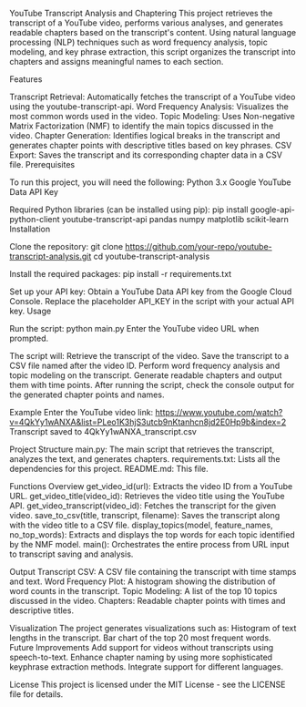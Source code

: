 YouTube Transcript Analysis and Chaptering
This project retrieves the transcript of a YouTube video, performs various analyses, and generates readable chapters based on the transcript's content. Using natural language processing (NLP) techniques such as word frequency analysis, topic modeling, and key phrase extraction, this script organizes the transcript into chapters and assigns meaningful names to each section.

Features

Transcript Retrieval:
Automatically fetches the transcript of a YouTube video using the youtube-transcript-api.
Word Frequency Analysis: Visualizes the most common words used in the video.
Topic Modeling: 
Uses Non-negative Matrix Factorization (NMF) to identify the main topics discussed in the video.
Chapter Generation: Identifies logical breaks in the transcript and generates chapter points with descriptive titles based on key phrases.
CSV Export:
Saves the transcript and its corresponding chapter data in a CSV file.
Prerequisites

To run this project, you will need the following:
Python 3.x
Google YouTube Data API Key

Required Python libraries (can be installed using pip):
pip install google-api-python-client youtube-transcript-api pandas numpy matplotlib scikit-learn
Installation

Clone the repository:
git clone https://github.com/your-repo/youtube-transcript-analysis.git
cd youtube-transcript-analysis

Install the required packages:
pip install -r requirements.txt

Set up your API key:
Obtain a YouTube Data API key from the Google Cloud Console.
Replace the placeholder API_KEY in the script with your actual API key.
Usage

Run the script:
python main.py
Enter the YouTube video URL when prompted.

The script will:
Retrieve the transcript of the video.
Save the transcript to a CSV file named after the video ID.
Perform word frequency analysis and topic modeling on the transcript.
Generate readable chapters and output them with time points.
After running the script, check the console output for the generated chapter points and names.

Example
Enter the YouTube video link: https://www.youtube.com/watch?v=4QkYy1wANXA&list=PLeo1K3hjS3utcb9nKtanhcn8jd2E0Hp9b&index=2
Transcript saved to 4QkYy1wANXA_transcript.csv


Project Structure
main.py: The main script that retrieves the transcript, analyzes the text, and generates chapters.
requirements.txt: Lists all the dependencies for this project.
README.md: This file.

Functions Overview
get_video_id(url): Extracts the video ID from a YouTube URL.
get_video_title(video_id): Retrieves the video title using the YouTube API.
get_video_transcript(video_id): Fetches the transcript for the given video.
save_to_csv(title, transcript, filename): Saves the transcript along with the video title to a CSV file.
display_topics(model, feature_names, no_top_words): Extracts and displays the top words for each topic identified by the NMF model.
main(): Orchestrates the entire process from URL input to transcript saving and analysis.

Output
Transcript CSV: A CSV file containing the transcript with time stamps and text.
Word Frequency Plot: A histogram showing the distribution of word counts in the transcript.
Topic Modeling: A list of the top 10 topics discussed in the video.
Chapters: Readable chapter points with times and descriptive titles.

Visualization
The project generates visualizations such as:
Histogram of text lengths in the transcript.
Bar chart of the top 20 most frequent words.
Future Improvements
Add support for videos without transcripts using speech-to-text.
Enhance chapter naming by using more sophisticated keyphrase extraction methods.
Integrate support for different languages.

License
This project is licensed under the MIT License - see the LICENSE file for details.






